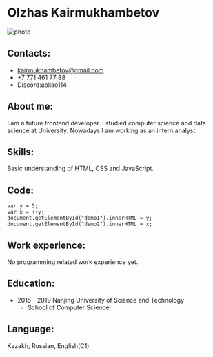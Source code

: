 # Olzhas Kairmukhambetov
![photo](https://www.google.com/url?sa=i&url=https%3A%2F%2Fen.wikipedia.org%2Fwiki%2FTiger&psig=AOvVaw3C_aRFfL8Q4o6xl_qxlMix&ust=1641300132377000&source=images&cd=vfe&ved=0CAsQjRxqFwoTCLC9vs3NlfUCFQAAAAAdAAAAABAD)
## Contacts:
* kairmukhambetov@gmail.com
* +7 771 461 77 88
* Discord:aoliao114
## About me:
I am a future frontend developer. I studied computer science and data science at University. Nowadays I am working as an intern analyst.
## Skills:
Basic understanding of HTML, CSS and JavaScript.
## Code:
```
var y = 5;
var x = ++y;
document.getElementById("demo1").innerHTML = y;
document.getElementById("demo2").innerHTML = x;
```
## Work experience:
No programming related work experience yet.

## Education:
* 2015 - 2019 Nanjing University of Science and Technology
  - School of Computer Science
## Language:
Kazakh, Russian, English(C1)
